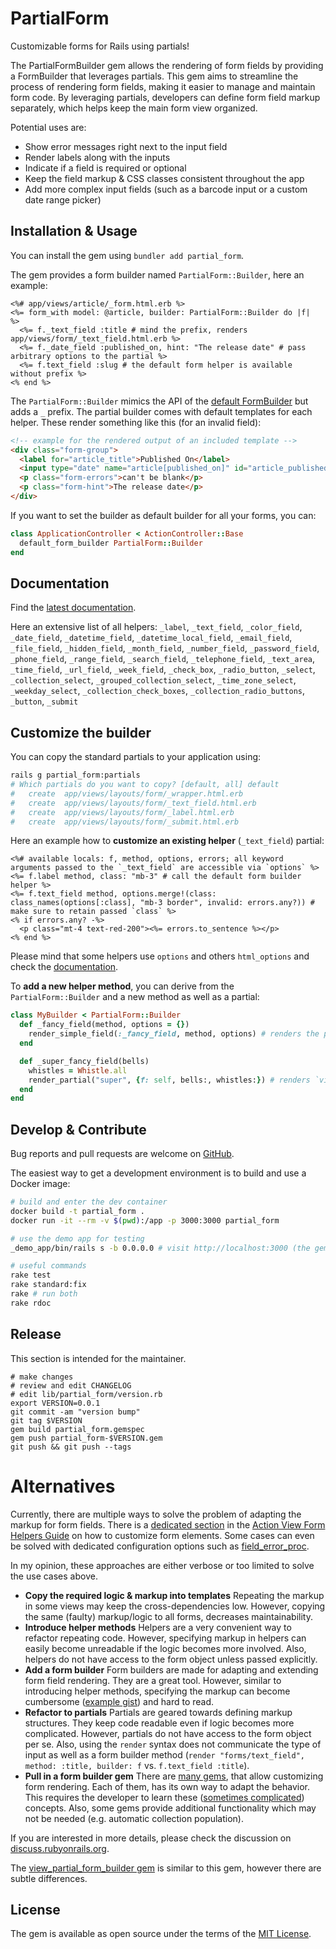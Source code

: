 # PartialForm

Customizable forms for Rails using partials!

The PartialFormBuilder gem allows the rendering of form fields by providing a FormBuilder that leverages partials. This gem aims to streamline the process of rendering form fields, making it easier to manage and maintain form code. By leveraging partials, developers can define form field markup separately, which helps keep the main form view organized.

Potential uses are:

- Show error messages right next to the input field
- Render labels along with the inputs
- Indicate if a field is required or optional
- Keep the field markup & CSS classes consistent throughout the app
- Add more complex input fields (such as a barcode input or a custom date range picker)

## Installation & Usage

You can install the gem using `bundler add partial_form`.

The gem provides a form builder named `PartialForm::Builder`, here an example:

```erb
<%# app/views/article/_form.html.erb %>
<%= form_with model: @article, builder: PartialForm::Builder do |f|  %>
  <%= f._text_field :title # mind the prefix, renders app/views/form/_text_field.html.erb %>
  <%= f._date_field :published_on, hint: "The release date" # pass arbitrary options to the partial %>
  <%= f.text_field :slug # the default form helper is available without prefix %>
<% end %>
```

The `PartialForm::Builder` mimics the API of the [default FormBuilder](https://api.rubyonrails.org/classes/ActionView/Helpers/FormBuilder.html) but adds a `_` prefix.
The partial builder comes with default templates for each helper. These render something like this (for an invalid field):

```html
<!-- example for the rendered output of an included template -->
<div class="form-group">
  <label for="article_title">Published On</label>
  <input type="date" name="article[published_on]" id="article_published_on" class="invalid">
  <p class="form-errors">can't be blank</p>
  <p class="form-hint">The release date</p>
</div>
```

If you want to set the builder as default builder for all your forms, you can:

```ruby
class ApplicationController < ActionController::Base
  default_form_builder PartialForm::Builder
end
```

## Documentation

Find the [latest documentation](https://motine.github.io/partial_form/).

Here an extensive list of all helpers: `_label`, `_text_field`, `_color_field`, `_date_field`, `_datetime_field`, `_datetime_local_field`, `_email_field`, `_file_field`, `_hidden_field`, `_month_field`, `_number_field`, `_password_field`, `_phone_field`, `_range_field`, `_search_field`, `_telephone_field`, `_text_area`, `_time_field`, `_url_field`, `_week_field`, `_check_box`, `_radio_button`, `_select`, `_collection_select`, `_grouped_collection_select`, `_time_zone_select`, `_weekday_select`, `_collection_check_boxes`, `_collection_radio_buttons`, `_button`, `_submit`

## Customize the builder

You can copy the standard partials to your application using:

```bash
rails g partial_form:partials
# Which partials do you want to copy? [default, all] default
#   create  app/views/layouts/form/_wrapper.html.erb
#   create  app/views/layouts/form/_text_field.html.erb
#   create  app/views/layouts/form/_label.html.erb
#   create  app/views/layouts/form/_submit.html.erb
```

Here an example how to **customize an existing helper** (`_text_field`) partial:

```erb
<%# available locals: f, method, options, errors; all keyword arguments passed to the `_text_field` are accessible via `options` %>
<%= f.label method, class: "mb-3" # call the default form builder helper %>
<%= f.text_field method, options.merge!(class: class_names(options[:class], "mb-3 border", invalid: errors.any?)) # make sure to retain passed `class` %>
<% if errors.any? -%>
  <p class="mt-4 text-red-200"><%= errors.to_sentence %></p>
<% end %>
```

Please mind that some helpers use `options` and others `html_options` and check the [documentation](https://motine.github.io/partial_form/).

To **add a new helper method**, you can derive from the `PartialForm::Builder` and a new method as well as a partial:

```ruby
class MyBuilder < PartialForm::Builder
  def _fancy_field(method, options = {})
    render_simple_field(:_fancy_field, method, options) # renders the partial `views/layouts/form/_fancy_field` and passes the default arguments such as `f`, `method`, `errors`, etc.
  end

  def _super_fancy_field(bells)
    whistles = Whistle.all
    render_partial("super", {f: self, bells:, whistles:}) # renders `views/layouts/form/_super` and passes `f`, `bells`, `whistles`
  end
end
```

## Develop & Contribute

Bug reports and pull requests are welcome on [GitHub](https://github.com/motine/partial_form).

The easiest way to get a development environment is to build and use a Docker image:

```bash
# build and enter the dev container
docker build -t partial_form .
docker run -it --rm -v $(pwd):/app -p 3000:3000 partial_form

# use the demo app for testing
_demo_app/bin/rails s -b 0.0.0.0 # visit http://localhost:3000 (the gem is reloaded in a very sloppy manner)

# useful commands
rake test
rake standard:fix
rake # run both
rake rdoc
```

## Release

This section is intended for the maintainer.

```shell
# make changes
# review and edit CHANGELOG
# edit lib/partial_form/version.rb
export VERSION=0.0.1
git commit -am "version bump"
git tag $VERSION
gem build partial_form.gemspec
gem push partial_form-$VERSION.gem
git push && git push --tags
```

# Alternatives

Currently, there are multiple ways to solve the problem of adapting the markup for form fields. There is a [dedicated section](https://guides.rubyonrails.org/form_helpers.html#customizing-form-builders) in the [Action View Form Helpers Guide](https://guides.rubyonrails.org/form_helpers.html) on how to customize form elements. Some cases can even be solved with dedicated configuration options such as [field_error_proc](https://guides.rubyonrails.org/configuring.html#config-action-view-field-error-proc).

In my opinion, these approaches are either verbose or too limited to solve the use cases above.

- **Copy the required logic & markup into templates** Repeating the markup in some views may keep the cross-dependencies low. However, copying the same (faulty) markup/logic to all forms, decreases maintainability.
- **Introduce helper methods** Helpers are a very convenient way to refactor repeating code. However, specifying markup in helpers can easily become unreadable if the logic becomes more involved. Also, helpers do not have access to the form object unless passed explicitly.
- **Add a form builder** Form builders are made for adapting and extending form field rendering. They are a great tool. However, similar to introducing helper methods, specifying the markup can become cumbersome ([example gist](https://gist.github.com/motine/dc47f6ceeaaea96e855a2dd7f4ef83ae)) and hard to read.
- **Refactor to partials** Partials are geared towards defining markup structures. They keep code readable even if logic becomes more complicated. However, partials do not have access to the form object per se. Also, using the `render` syntax does not communicate the type of input as well as a form builder method (`render "forms/text_field", method: :title, builder: f` vs. `f.text_field :title`).
- **Pull in a form builder gem** There are [many gems](https://awesome-ruby.com/#-form-builder), that allow customizing form rendering. Each of them, has its own way to adapt the behavior. This requires the developer to learn these ([sometimes complicated](https://github.com/heartcombo/simple_form?tab=readme-ov-file#the-wrappers-api)) concepts. Also, some gems provide additional functionality which may not be needed (e.g. automatic collection population).

If you are interested in more details, please check the discussion on [discuss.rubyonrails.org](https://discuss.rubyonrails.org/t/introduce-a-standard-formbuilder-that-leverages-partials/86790).

The [view_partial_form_builder gem](https://github.com/seanpdoyle/view_partial_form_builder) is similar to this gem, however there are subtle differences.

## License

The gem is available as open source under the terms of the [MIT License](https://opensource.org/licenses/MIT).
